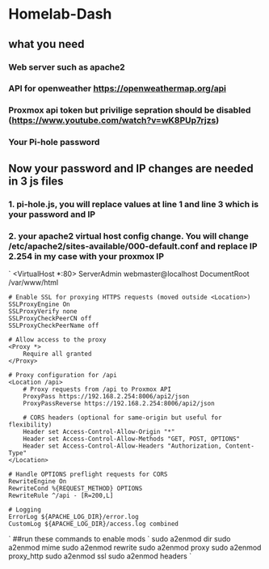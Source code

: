 # Homelab-Dash 

## what you need

### Web server such as apache2
### API for openweather https://openweathermap.org/api
### Proxmox api token but privilige sepration should be disabled (https://www.youtube.com/watch?v=wK8PUp7rjzs) 
### Your Pi-hole password

## Now your password and IP changes are needed in 3 js files

### 1. pi-hole.js, you will replace values at line 1 and line 3 which is your password and IP
### 2. your apache2 virtual host config change. You will change  /etc/apache2/sites-available/000-default.conf and replace IP 2.254 in my case with your proxmox IP
`
<VirtualHost *:80>
    ServerAdmin webmaster@localhost
    DocumentRoot /var/www/html

    # Enable SSL for proxying HTTPS requests (moved outside <Location>)
    SSLProxyEngine On
    SSLProxyVerify none
    SSLProxyCheckPeerCN off
    SSLProxyCheckPeerName off

    # Allow access to the proxy
    <Proxy *>
        Require all granted
    </Proxy>

    # Proxy configuration for /api
    <Location /api>
        # Proxy requests from /api to Proxmox API
        ProxyPass https://192.168.2.254:8006/api2/json
        ProxyPassReverse https://192.168.2.254:8006/api2/json

        # CORS headers (optional for same-origin but useful for flexibility)
        Header set Access-Control-Allow-Origin "*"
        Header set Access-Control-Allow-Methods "GET, POST, OPTIONS"
        Header set Access-Control-Allow-Headers "Authorization, Content-Type"
    </Location>

    # Handle OPTIONS preflight requests for CORS
    RewriteEngine On
    RewriteCond %{REQUEST_METHOD} OPTIONS
    RewriteRule ^/api - [R=200,L]

    # Logging
    ErrorLog ${APACHE_LOG_DIR}/error.log
    CustomLog ${APACHE_LOG_DIR}/access.log combined
</VirtualHost>
`
##run these commands to enable mods
`
sudo a2enmod dir
sudo a2enmod mime
sudo a2enmod rewrite
sudo a2enmod proxy
sudo a2enmod proxy_http
sudo a2enmod ssl
sudo a2enmod headers
`
